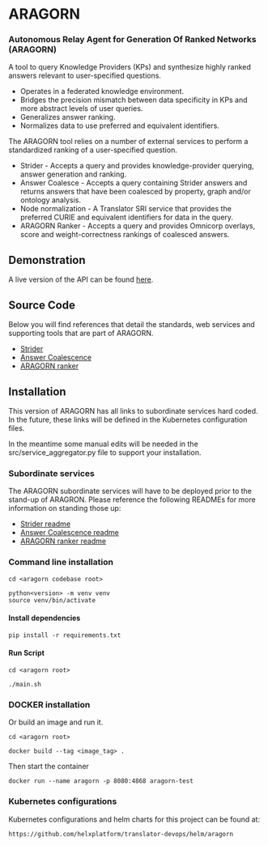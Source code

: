 # ARAGORN

### Autonomous Relay Agent for Generation Of Ranked Networks (ARAGORN)

A tool to query Knowledge Providers (KPs) and synthesize highly ranked answers relevant to user-specified questions.

* Operates in a federated knowledge environment.
* Bridges the precision mismatch between data specificity in KPs and more abstract levels of user queries.
* Generalizes answer ranking.
* Normalizes data to use preferred and equivalent identifiers.  

The ARAGORN tool relies on a number of external services to perform a standardized ranking of a user-specified question.

 - Strider - Accepts a query and provides knowledge-provider querying, answer generation and ranking.
 - Answer Coalesce - Accepts a query containing Strider answers and returns answers that have been coalesced by property, graph and/or ontology analysis.
 - Node normalization - A Translator SRI service that provides the preferred CURIE and equivalent identifiers for data in the query.
 - ARAGORN Ranker - Accepts a query and provides Omnicorp overlays, score and weight-correctness rankings of coalesced answers.

## Demonstration

A live version of the API can be found [here](https://aragorn.renci.org/docs).

## Source Code
Below you will find references that detail the standards, web services and supporting tools that are part of ARAGORN. 

* [Strider](https://github.com/ranking-agent/strider)
* [Answer Coalescence](https://github.com/ranking-agent/AnswerCoalesce)
* [ARAGORN ranker](https://github.com/ranking-agent/aragorn-ranker)

## Installation

This version of ARAGORN has all links to subordinate services hard coded. In the future, these links will be defined in the Kubernetes configuration files. 

In the meantime some manual edits will be needed in the src/service_aggregator.py file to support your installation.

### Subordinate services
The ARAGORN subordinate services will have to be deployed prior to the stand-up of ARAGRON. Please reference the following READMEs for more information on standing those up:
* [Strider readme](https://github.com/ranking-agent/strider#readme)
* [Answer Coalescence readme](https://github.com/ranking-agent/AnswerCoalesce#readme)
* [ARAGORN ranker readme](https://github.com/ranking-agent/aragorn-ranker#readme)

### Command line installation

    cd <aragorn codebase root>

    python<version> -m venv venv
    source venv/bin/activate
    
#### Install dependencies

    pip install -r requirements.txt

#### Run Script
  
    cd <aragorn root>

    ./main.sh
    
### DOCKER installation
   Or build an image and run it.

    cd <aragorn root>

    docker build --tag <image_tag> .

   Then start the container

    docker run --name aragorn -p 8080:4868 aragorn-test

### Kubernetes configurations

Kubernetes configurations and helm charts for this project can be found at: 

    https://github.com/helxplatform/translator-devops/helm/aragorn
